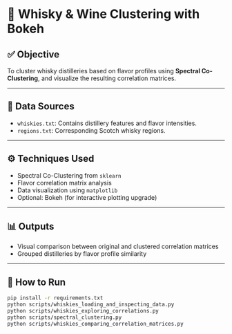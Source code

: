 # 🥃 Whisky & Wine Clustering with Bokeh

## ✅ Objective

To cluster whisky distilleries based on flavor profiles using **Spectral Co-Clustering**, and visualize the resulting correlation matrices.

---

## 📁 Data Sources

- `whiskies.txt`: Contains distillery features and flavor intensities.
- `regions.txt`: Corresponding Scotch whisky regions.

---

## ⚙️ Techniques Used

- Spectral Co-Clustering from `sklearn`
- Flavor correlation matrix analysis
- Data visualization using `matplotlib`
- Optional: Bokeh (for interactive plotting upgrade)

---

## 📊 Outputs

- Visual comparison between original and clustered correlation matrices
- Grouped distilleries by flavor profile similarity

---

## 🚀 How to Run

```bash
pip install -r requirements.txt
python scripts/whiskies_loading_and_inspecting_data.py
python scripts/whiskies_exploring_correlations.py
python scripts/spectral_clustering.py
python scripts/whiskies_comparing_correlation_matrices.py
